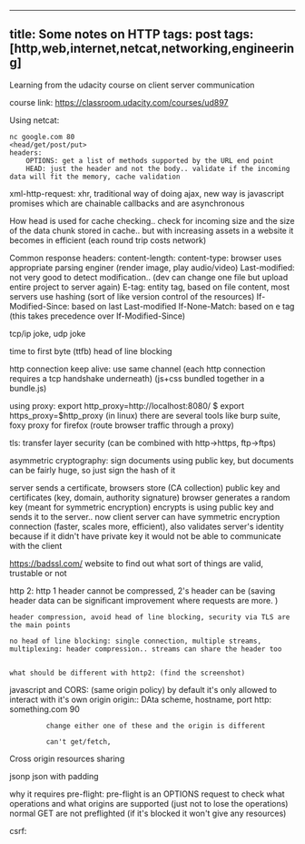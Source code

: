 ---
title: Some notes on HTTP
tags: post
tags: [http,web,internet,netcat,networking,engineering]
----

Learning from the udacity course on client server communication

course link: https://classroom.udacity.com/courses/ud897

Using netcat:

    nc google.com 80
    <head/get/post/put>
    headers:
        OPTIONS: get a list of methods supported by the URL end point
        HEAD: just the header and not the body.. validate if the incoming data will fit the memory, cache validation

xml-http-request: xhr, traditional way of doing ajax, new way is javascript promises which are chainable callbacks and are asynchronous

How head is used for cache checking.. check for incoming size and the size of the data chunk stored in cache.. but with increasing assets in a website it becomes in efficient (each round trip costs network)


Common response headers:
    content-length: 
        content-type: browser uses appropriate parsing enginer (render image, play audio/video)
        Last-modified: not very good to detect modification.. (dev can change one file but upload entire project to server again)
        E-tag: entity tag, based on file content, most servers use hashing (sort of like version control of the resources)
        If-Modified-Since: based on last Last-modified
        If-None-Match: based on e tag (this takes precedence over If-Modified-Since)

tcp/ip joke, udp joke

time to first byte (ttfb)
head of line blocking

http connection keep alive: use same channel (each http connection requires a tcp handshake underneath) (js+css bundled together in a bundle.js)



using proxy:
     export http_proxy=http://localhost:8080/
$ export https_proxy=$http_proxy (in linux)
there are several tools like burp suite, foxy proxy for firefox (route browser traffic through a proxy)


tls: transfer layer security (can be combined with http->https, ftp->ftps)


asymmetric cryptography: sign documents using public key, but documents can be fairly huge, so just sign the hash of it


server sends a certificate, browsers store (CA collection) public key and certificates (key, domain, authority signature) 
browser generates a random key (meant for symmetric encryption) encrypts is using public key and sends it to the server.. now client server can have symmetric encryption connection (faster, scales more, efficient), also validates server's identity because if it didn't have private key it would not be able to communicate with the client


https://badssl.com/ website to find out what sort of things are valid, trustable or not


http 2:
    http 1 header cannot be compressed, 2's header can be (saving header data can be significant improvement where requests are more. )

    header compression, avoid head of line blocking, security via TLS are the main points

    no head of line blocking: single connection, multiple streams, multiplexing: header compression.. streams can share the header too


    what should be different with http2: (find the screenshot)




javascript and CORS:  (same origin policy)
    by default it's only allowed to interact with it's own origin
    origin:: DAta scheme, hostname, port 
             http:         something.com    90

             change either one of these and the origin is different

             can't get/fetch,

Cross origin resources sharing

jsonp json with padding

why it requires pre-flight: pre-flight is an OPTIONS request to check what operations and what origins are supported (just not to lose the operations)
normal GET are not preflighted (if it's blocked it won't give any resources)

csrf:
    

